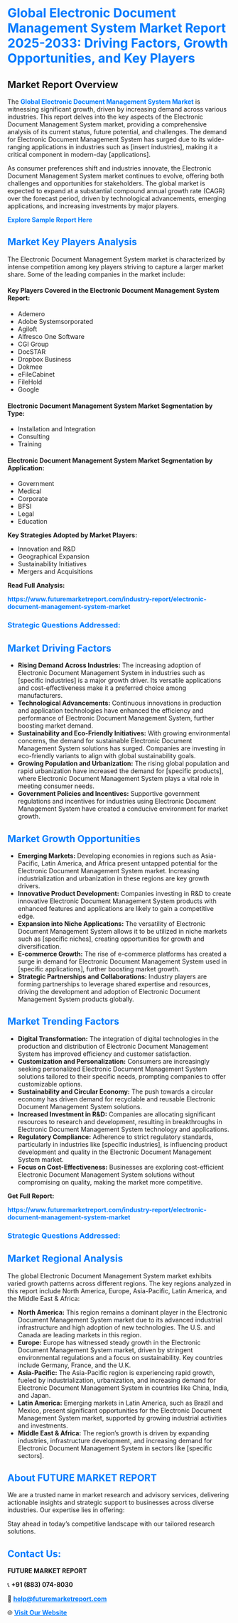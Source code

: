 <h1 style="color: #007BFF;">Global Electronic Document Management System Market Report 2025-2033: Driving Factors, Growth Opportunities, and Key Players</h1>

<section id="overview">
<h2>Market Report Overview</h2>
<p>The <a href="https://www.futuremarketreport.com/industry-report/electronic-document-management-system-market" style="color: #007BFF; text-decoration: none;"><strong>Global Electronic Document Management System Market</strong></a> is witnessing significant growth, driven by increasing demand across various industries. This report delves into the key aspects of the Electronic Document Management System market, providing a comprehensive analysis of its current status, future potential, and challenges. The demand for Electronic Document Management System has surged due to its wide-ranging applications in industries such as [insert industries], making it a critical component in modern-day [applications].</p>
<p>As consumer preferences shift and industries innovate, the Electronic Document Management System market continues to evolve, offering both challenges and opportunities for stakeholders. The global market is expected to expand at a substantial compound annual growth rate (CAGR) over the forecast period, driven by technological advancements, emerging applications, and increasing investments by major players.</p>
</section>

<section id="overview">
<p><a href="https://www.futuremarketreport.com/request-sample/reportId=61248" style="color: #007BFF; text-decoration: none;"><strong>Explore Sample Report Here</strong></a></p>
</section>

<section id="key-players">
<h2 style="color: #007BFF;">Market Key Players Analysis</h2>
<p>The Electronic Document Management System market is characterized by intense competition among key players striving to capture a larger market share. Some of the leading companies in the market include:</p>
<h4>Key Players Covered in the Electronic Document Management System Report:</h4>
<ul><li>Ademero</li><li>Adobe Systemsorporated</li><li>Agiloft</li><li>Alfresco One Software</li><li>CGI Group</li><li>DocSTAR</li><li>Dropbox Business</li><li>Dokmee</li><li>eFileCabinet</li><li>FileHold</li><li>Google</li></ul>
<h4>Electronic Document Management System Market Segmentation by Type:</h4>
<ul><li>Installation and Integration</li><li>Consulting</li><li>Training</li></ul>

<h4>Electronic Document Management System Market Segmentation by Application:</h4>
<ul><li>Government</li><li>Medical</li><li>Corporate</li><li>BFSI</li><li>Legal</li><li>Education</li></ul>
<p><strong>Key Strategies Adopted by Market Players:</strong></p>
<ul>
<li>Innovation and R&D</li>
<li>Geographical Expansion</li>
<li>Sustainability Initiatives</li>
<li>Mergers and Acquisitions</li>
</ul>
</section>

<section>
<p><strong>Read Full Analysis: </strong></p><a href="https://www.futuremarketreport.com/industry-report/electronic-document-management-system-market" style="color: #007BFF; text-decoration: none;"><strong>https://www.futuremarketreport.com/industry-report/electronic-document-management-system-market</strong></a>
<h3 style="color: #007BFF;">Strategic Questions Addressed:</h3>
</section>

<section id="driving-factors">
<h2 style="color: #007BFF;">Market Driving Factors</h2>
<ul>
<li><strong>Rising Demand Across Industries:</strong> The increasing adoption of Electronic Document Management System in industries such as [specific industries] is a major growth driver. Its versatile applications and cost-effectiveness make it a preferred choice among manufacturers.</li>
<li><strong>Technological Advancements:</strong> Continuous innovations in production and application technologies have enhanced the efficiency and performance of Electronic Document Management System, further boosting market demand.</li>
<li><strong>Sustainability and Eco-Friendly Initiatives:</strong> With growing environmental concerns, the demand for sustainable Electronic Document Management System solutions has surged. Companies are investing in eco-friendly variants to align with global sustainability goals.</li>
<li><strong>Growing Population and Urbanization:</strong> The rising global population and rapid urbanization have increased the demand for [specific products], where Electronic Document Management System plays a vital role in meeting consumer needs.</li>
<li><strong>Government Policies and Incentives:</strong> Supportive government regulations and incentives for industries using Electronic Document Management System have created a conducive environment for market growth.</li>
</ul>
</section>

<section id="growth-opportunities">
<h2 style="color: #007BFF;">Market Growth Opportunities</h2>
<ul>
<li><strong>Emerging Markets:</strong> Developing economies in regions such as Asia-Pacific, Latin America, and Africa present untapped potential for the Electronic Document Management System market. Increasing industrialization and urbanization in these regions are key growth drivers.</li>
<li><strong>Innovative Product Development:</strong> Companies investing in R&D to create innovative Electronic Document Management System products with enhanced features and applications are likely to gain a competitive edge.</li>
<li><strong>Expansion into Niche Applications:</strong> The versatility of Electronic Document Management System allows it to be utilized in niche markets such as [specific niches], creating opportunities for growth and diversification.</li>
<li><strong>E-commerce Growth:</strong> The rise of e-commerce platforms has created a surge in demand for Electronic Document Management System used in [specific applications], further boosting market growth.</li>
<li><strong>Strategic Partnerships and Collaborations:</strong> Industry players are forming partnerships to leverage shared expertise and resources, driving the development and adoption of Electronic Document Management System products globally.</li>
</ul>
</section>

<section id="trending-factors">
<h2 style="color: #007BFF;">Market Trending Factors</h2>
<ul>
<li><strong>Digital Transformation:</strong> The integration of digital technologies in the production and distribution of Electronic Document Management System has improved efficiency and customer satisfaction.</li>
<li><strong>Customization and Personalization:</strong> Consumers are increasingly seeking personalized Electronic Document Management System solutions tailored to their specific needs, prompting companies to offer customizable options.</li>
<li><strong>Sustainability and Circular Economy:</strong> The push towards a circular economy has driven demand for recyclable and reusable Electronic Document Management System solutions.</li>
<li><strong>Increased Investment in R&D:</strong> Companies are allocating significant resources to research and development, resulting in breakthroughs in Electronic Document Management System technology and applications.</li>
<li><strong>Regulatory Compliance:</strong> Adherence to strict regulatory standards, particularly in industries like [specific industries], is influencing product development and quality in the Electronic Document Management System market.</li>
<li><strong>Focus on Cost-Effectiveness:</strong> Businesses are exploring cost-efficient Electronic Document Management System solutions without compromising on quality, making the market more competitive.</li>
</ul>
</section>

<section>
<p><strong>Get Full Report: </strong></p><a href="https://www.futuremarketreport.com/industry-report/electronic-document-management-system-market" style="color: #007BFF; text-decoration: none;"><strong>https://www.futuremarketreport.com/industry-report/electronic-document-management-system-market</strong></a>
<h3 style="color: #007BFF;">Strategic Questions Addressed:</h3>
</section>


<section id="regional-analysis">
<h2 style="color: #007BFF;">Market Regional Analysis</h2>
<p>The global Electronic Document Management System market exhibits varied growth patterns across different regions. The key regions analyzed in this report include North America, Europe, Asia-Pacific, Latin America, and the Middle East & Africa:</p>
<ul>
<li><strong>North America:</strong> This region remains a dominant player in the Electronic Document Management System market due to its advanced industrial infrastructure and high adoption of new technologies. The U.S. and Canada are leading markets in this region.</li>
<li><strong>Europe:</strong> Europe has witnessed steady growth in the Electronic Document Management System market, driven by stringent environmental regulations and a focus on sustainability. Key countries include Germany, France, and the U.K.</li>
<li><strong>Asia-Pacific:</strong> The Asia-Pacific region is experiencing rapid growth, fueled by industrialization, urbanization, and increasing demand for Electronic Document Management System in countries like China, India, and Japan.</li>
<li><strong>Latin America:</strong> Emerging markets in Latin America, such as Brazil and Mexico, present significant opportunities for the Electronic Document Management System market, supported by growing industrial activities and investments.</li>
<li><strong>Middle East & Africa:</strong> The region’s growth is driven by expanding industries, infrastructure development, and increasing demand for Electronic Document Management System in sectors like [specific sectors].</li>
</ul>
</section>

<footer>
<h2 style="color: #007BFF;">About FUTURE MARKET REPORT</h2>
<p>We are a trusted name in market research and advisory services, delivering actionable insights and strategic support to businesses across diverse industries. Our expertise lies in offering:</p>

<p>Stay ahead in today’s competitive landscape with our tailored research solutions.</p>

<h2 style="color: #007BFF;">Contact Us:</h2>
<p><strong>FUTURE MARKET REPORT</strong></p>
<p>📞 <strong>+91 (883) 074-8030</strong></p>
<p>📧 <strong><a href="mailto:help@futuremarketreport.com" style="color: #007BFF;">help@futuremarketreport.com</a></strong></p>
<p>🌐 <strong><a href="https://www.futuremarketreport.com/" style="color: #007BFF;">Visit Our Website</a></strong></p>
</footer>